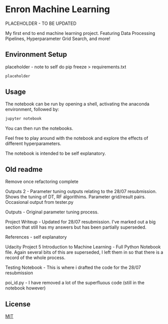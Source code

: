 # Enron Machine Learning

PLACEHOLDER - TO BE UPDATED

My first end to end machine learning project. Featuring Data Processing Pipelines, Hyperparameter Grid Search, and more!

## Environment Setup

placeholder - note to self do pip freeze > requirements.txt

```bash
placeholder
```

## Usage

The notebook can be run by opening a shell, activating the anaconda environment, followed by:

```bash
jupyter notebook
```
You can then run the notebooks.

Feel free to play around with the notebook and explore the effects of different hyperparameters.

The notebook is intended to be self explanatory.

## Old readme

Remove once refactoring complete

Outputs 2 - Parameter tuning outputs relating to the 28/07 resubmission. Shows the tuning of DT, RF algorithims. Parameter grid/result pairs. Occasional output from tester.py

Outputs - Original parameter tuning process.

Project Writeup - Updated for 28/07 resubmission. I've marked out a big section that still has my answers but has been partially superseded.

References - self explanatory

Udacity Project 5 Introduction to Machine Learning - Full Python Notebook file.  Again several bits of this are superseded, I left them in so that there is a record of the whole process. 

Testing Notebook - This is where i drafted the code for the 28/07 resubmission

poi_id.py - I have removed a lot of the superfluous code (still in the notebook however)

## License

[MIT](https://choosealicense.com/licenses/mit/)